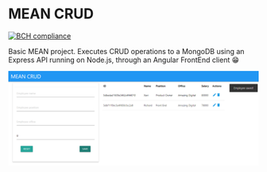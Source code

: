 # MEAN CRUD

[![BCH compliance](https://bettercodehub.com/edge/badge/Pedrobusou/MEAN-CRUD?branch=master)](https://bettercodehub.com/)

Basic MEAN project.
Executes CRUD operations to a MongoDB using an Express API running on Node.js, through an Angular FrontEnd client :grin:

![demo](demo.png)
